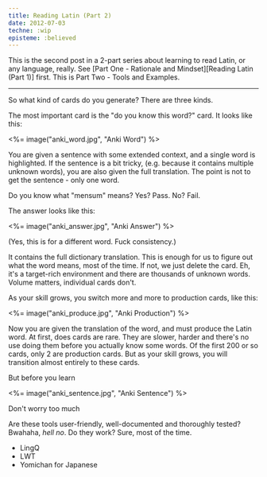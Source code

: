 ```yaml
---
title: Reading Latin (Part 2)
date: 2012-07-03
techne: :wip
episteme: :believed
---
```


This is the second post in a 2-part series about learning to read Latin, or any language, really. See [Part One - Rationale and Mindset][Reading Latin (Part 1)] first. This is Part Two - Tools and Examples.

---

So what kind of cards do you generate? There are three kinds.

The most important card is the "do you know this word?" card. It looks like this:

<%= image("anki_word.jpg", "Anki Word") %>

You are given a sentence with some extended context, and a single word is highlighted. If the sentence is a bit tricky, (e.g. because it contains multiple unknown words), you are also given the full translation. The point is not to get the sentence - only one word.

Do you know what "mensum" means? Yes? Pass. No? Fail.

The answer looks like this:

<%= image("anki_answer.jpg", "Anki Answer") %>

(Yes, this is for a different word. Fuck consistency.)

It contains the full dictionary translation. This is enough for us to figure out what the word means, most of the time. If not, we just delete the card. Eh, it's a target-rich environment and there are thousands of unknown words. Volume matters, individual cards don't.

As your skill grows, you switch more and more to production cards, like this:

<%= image("anki_produce.jpg", "Anki Production") %>

Now you are given the translation of the word, and must produce the Latin word. At first, does cards are rare. They are slower, harder and there's no use doing them before you actually know some words. Of the first 200 or so cards, only 2 are production cards. But as your skill grows, you will transition almost entirely to these cards.

But before you learn

<%= image("anki_sentence.jpg", "Anki Sentence") %>

Don't worry too much

Are these tools user-friendly, well-documented and thoroughly tested? Bwahaha, *hell no*. Do they work? Sure, most of the time.


- LingQ
- LWT
- Yomichan for Japanese



[^installation]:
    Install instructions, for \*nix users. Needs Ruby 1.9 and currently supports Latin, French and Japanese. If it doesn't work, *tough luck*. Read the code, fix it yourself.

    ~~~
    #!sh
    git clone http://github.com/muflax/MCD-card-generator.git mcd
    cd mcd
    bundle install
    bundle exec ruby latin-cards.rb ./txt/bello_gallico.txt
    ~~~

    The first run will take a while because it needs to cache all the translations, both from the dictionary in `./tools/words` and from Google Translate. But those are saved in `*.cache` files, so additional runs take only seconds.

    If you already have some known words you'd like to add, save them as `known/latin/*.txt` or take a look at `anki_to_known.rb` for a script to extract them from your Anki decks.

    Yes, this is all ugly code. I know.
